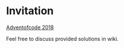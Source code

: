 # Invitation

[Adventofcode 2018](https://adventofcode.com/2018)

Feel free to discuss provided solutions in wiki.
